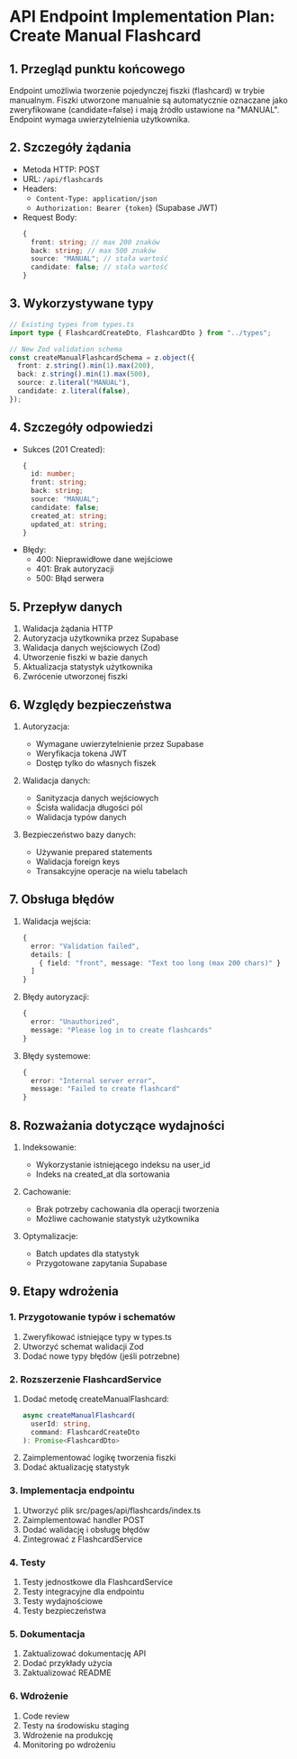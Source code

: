 # API Endpoint Implementation Plan: Create Manual Flashcard

## 1. Przegląd punktu końcowego

Endpoint umożliwia tworzenie pojedynczej fiszki (flashcard) w trybie manualnym. Fiszki utworzone manualnie są automatycznie oznaczane jako zweryfikowane (candidate=false) i mają źródło ustawione na "MANUAL". Endpoint wymaga uwierzytelnienia użytkownika.

## 2. Szczegóły żądania

- Metoda HTTP: POST
- URL: `/api/flashcards`
- Headers:
  - `Content-Type: application/json`
  - `Authorization: Bearer {token}` (Supabase JWT)
- Request Body:
  ```typescript
  {
    front: string; // max 200 znaków
    back: string; // max 500 znaków
    source: "MANUAL"; // stała wartość
    candidate: false; // stała wartość
  }
  ```

## 3. Wykorzystywane typy

```typescript
// Existing types from types.ts
import type { FlashcardCreateDto, FlashcardDto } from "../types";

// New Zod validation schema
const createManualFlashcardSchema = z.object({
  front: z.string().min(1).max(200),
  back: z.string().min(1).max(500),
  source: z.literal("MANUAL"),
  candidate: z.literal(false),
});
```

## 4. Szczegóły odpowiedzi

- Sukces (201 Created):
  ```typescript
  {
    id: number;
    front: string;
    back: string;
    source: "MANUAL";
    candidate: false;
    created_at: string;
    updated_at: string;
  }
  ```
- Błędy:
  - 400: Nieprawidłowe dane wejściowe
  - 401: Brak autoryzacji
  - 500: Błąd serwera

## 5. Przepływ danych

1. Walidacja żądania HTTP
2. Autoryzacja użytkownika przez Supabase
3. Walidacja danych wejściowych (Zod)
4. Utworzenie fiszki w bazie danych
5. Aktualizacja statystyk użytkownika
6. Zwrócenie utworzonej fiszki

## 6. Względy bezpieczeństwa

1. Autoryzacja:

   - Wymagane uwierzytelnienie przez Supabase
   - Weryfikacja tokena JWT
   - Dostęp tylko do własnych fiszek

2. Walidacja danych:

   - Sanityzacja danych wejściowych
   - Ścisła walidacja długości pól
   - Walidacja typów danych

3. Bezpieczeństwo bazy danych:
   - Używanie prepared statements
   - Walidacja foreign keys
   - Transakcyjne operacje na wielu tabelach

## 7. Obsługa błędów

1. Walidacja wejścia:

   ```typescript
   {
     error: "Validation failed",
     details: [
       { field: "front", message: "Text too long (max 200 chars)" }
     ]
   }
   ```

2. Błędy autoryzacji:

   ```typescript
   {
     error: "Unauthorized",
     message: "Please log in to create flashcards"
   }
   ```

3. Błędy systemowe:
   ```typescript
   {
     error: "Internal server error",
     message: "Failed to create flashcard"
   }
   ```

## 8. Rozważania dotyczące wydajności

1. Indeksowanie:

   - Wykorzystanie istniejącego indeksu na user_id
   - Indeks na created_at dla sortowania

2. Cachowanie:

   - Brak potrzeby cachowania dla operacji tworzenia
   - Możliwe cachowanie statystyk użytkownika

3. Optymalizacje:
   - Batch updates dla statystyk
   - Przygotowane zapytania Supabase

## 9. Etapy wdrożenia

### 1. Przygotowanie typów i schematów

1. Zweryfikować istniejące typy w types.ts
2. Utworzyć schemat walidacji Zod
3. Dodać nowe typy błędów (jeśli potrzebne)

### 2. Rozszerzenie FlashcardService

1. Dodać metodę createManualFlashcard:
   ```typescript
   async createManualFlashcard(
     userId: string,
     command: FlashcardCreateDto
   ): Promise<FlashcardDto>
   ```
2. Zaimplementować logikę tworzenia fiszki
3. Dodać aktualizację statystyk

### 3. Implementacja endpointu

1. Utworzyć plik src/pages/api/flashcards/index.ts
2. Zaimplementować handler POST
3. Dodać walidację i obsługę błędów
4. Zintegrować z FlashcardService

### 4. Testy

1. Testy jednostkowe dla FlashcardService
2. Testy integracyjne dla endpointu
3. Testy wydajnościowe
4. Testy bezpieczeństwa

### 5. Dokumentacja

1. Zaktualizować dokumentację API
2. Dodać przykłady użycia
3. Zaktualizować README

### 6. Wdrożenie

1. Code review
2. Testy na środowisku staging
3. Wdrożenie na produkcję
4. Monitoring po wdrożeniu
